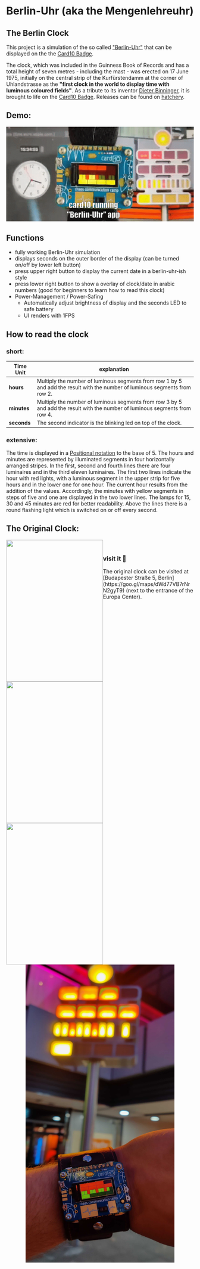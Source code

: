# Berlin-Uhr (aka the Mengenlehreuhr)
## The Berlin Clock

This project is a simulation of the so called ["Berlin-Uhr"](https://de.wikipedia.org/wiki/Berlin-Uhr) that can be displayed on the the [Card10 Badge](https://card10.badge.events.ccc.de/).

The clock, which was included in the Guinness Book of Records and has a total height of seven metres - including the mast - was erected on 17 June 1975, initially on the central strip of the Kurfürstendamm at the corner of Uhlandstrasse as the **"first clock in the world to display time with luminous coloured fields"**.
As a tribute to its inventor [Dieter Binninger](https://de.wikipedia.org/wiki/Dieter_Binninger), it is brought to life on the [Card10 Badge](https://card10.badge.events.ccc.de/).
Releases can be found on [hatchery](https://badge.team/projects/berlin_Uhr). 

## Demo:

![demo](berlin-uhr-demo.gif)

## Functions
* fully working Berlin-Uhr simulation
* displays seconds on the outer border of the display (can be turned on/off by lower left button)
* press upper right button to display the current date in a berlin-uhr-ish style
* press lower right button to show a overlay of clock/date in arabic numbers (good for beginners to learn how to read this clock)
* Power-Management / Power-Safing
    * Automatically adjust brightness of display and the seconds LED to safe battery
    * UI renders with 1FPS

## How to read the clock

### short:

| Time Unit | explanation |
| ------------- | ------------- |
| **hours**   | Multiply the number of luminous segments from row 1 by 5 and add the result with the number of luminous segments from row 2. |
| **minutes** | Multiply the number of luminous segments from row 3 by 5 and add the result with the number of luminous segments from row 4. |
| **seconds** | The second indicator is the blinking led on top of the clock. |

### extensive:

The time is displayed in a [Positional notation](https://en.wikipedia.org/wiki/Positional_notation) to the base of 5. 
The hours and minutes are represented by illuminated segments in four horizontally arranged stripes. 
In the first, second and fourth lines there are four luminaires and in the third eleven luminaires. 
The first two lines indicate the hour with red lights, with a luminous segment in the upper strip for five hours and in the lower one for one hour. 
The current hour results from the addition of the values. Accordingly, the minutes with yellow segments in steps of five and one are displayed in the two lower lines. The lamps for 15, 30 and 45 minutes are red for better readability. 
Above the lines there is a round flashing light which is switched on or off every second.


## The Original Clock:

<img width="260px" height="380px" align="left" src="https://upload.wikimedia.org/wikipedia/commons/7/7b/Berlin_Kurf%C3%BCrstendamm_113714a.jpg"/>

<img width="260px" height="380px" align="left" src="https://upload.wikimedia.org/wikipedia/commons/1/13/Gedenktafel_Budapester_Str_45_%28Charl%29_Berlin_Uhr.jpg"/>
  
<img width="260px" height="380px" align="left" src="https://upload.wikimedia.org/wikipedia/commons/thumb/5/51/Mengenlehreuhr.jpg/800px-Mengenlehreuhr.jpg"/>
<br />
  
<h3>visit it 🙂</h3>
The original clock can be visited at [Budapester Straße 5, Berlin](https://goo.gl/maps/dWd77VB7rNrN2gyT9) (next to the entrance of the Europa Center).
<p align="center">
  <img width="400" height="800" src="picture.jpg">
</p>
